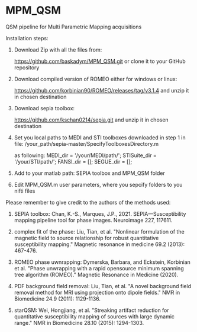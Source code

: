 # MPM_QSM
QSM pipeline for Multi Parametric Mapping acquisitions




Installation steps:

1. Download Zip with all the files from:

	https://github.com/baskadym/MPM_QSM.git
	or clone it to your GitHub repository

2. Download compiled version of ROMEO either for windows or linux:
	
	https://github.com/korbinian90/ROMEO/releases/tag/v3.1.4
	and unzip it in chosen destination

3. Download sepia toolbox:
	
	https://github.com/kschan0214/sepia.git
	and unzip it in chosen destination

4. Set you local paths to MEDI and STI toolboxes downloaded in step 1 in file:
 	/your_path/sepia-master/SpecifyToolboxesDirectory.m

	as following:
	MEDI_dir = '/your/MEDI/path/';
	STISuite_dir = '/your/STI/path/';
	FANSI_dir = [];
	SEGUE_dir = [];

5. Add to your matlab path: SEPIA toolbox and MPM_QSM folder
6. Edit MPM_QSM.m user parameters, where you sepcify folders to you nifti files


Please remember to give credit to the authors of the methods used:

1. SEPIA toolbox:
Chan, K.-S., Marques, J.P., 2021. SEPIA—Susceptibility mapping pipeline tool for phase images. Neuroimage 227, 117611.

2. complex fit of the phase:
Liu, Tian, et al. "Nonlinear formulation of the magnetic field to source relationship for robust quantitative susceptibility mapping." Magnetic resonance in medicine 69.2 (2013): 467-476.

3. ROMEO phase uwnrapping:
Dymerska, Barbara, and Eckstein, Korbinian et al. "Phase unwrapping with a rapid opensource minimum spanning tree algorithm (ROMEO)." Magnetic Resonance in Medicine (2020).

4. PDF background field removal:
Liu, Tian, et al. "A novel background field removal method for MRI using projection onto dipole fields." NMR in Biomedicine 24.9 (2011): 1129-1136.

5. starQSM:
Wei, Hongjiang, et al. "Streaking artifact reduction for quantitative susceptibility mapping of sources with large dynamic range." NMR in Biomedicine 28.10 (2015): 1294-1303.

